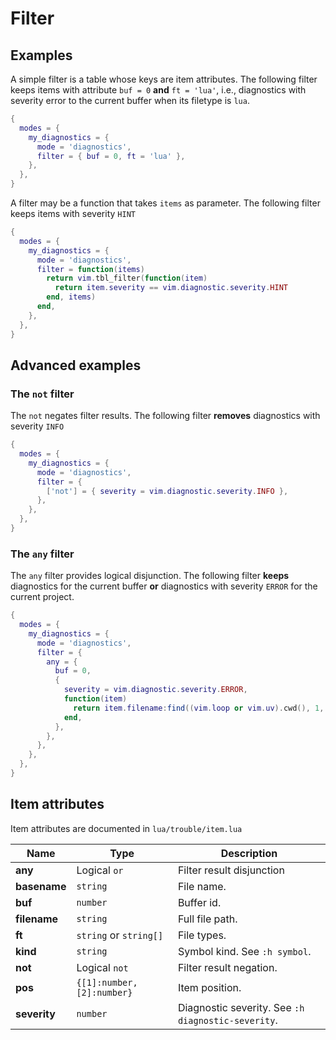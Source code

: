 # Filter

## Examples

A simple filter is a table whose keys are item attributes.
The following filter keeps items with attribute `buf = 0` **and** `ft = 'lua'`,
i.e., diagnostics with severity error to the current buffer when its filetype is `lua`.

```lua
{
  modes = {
    my_diagnostics = {
      mode = 'diagnostics',
      filter = { buf = 0, ft = 'lua' },
    },
  },
}
```

A filter may be a function that takes `items` as parameter.
The following filter keeps items with severity `HINT`
```lua
{
  modes = {
    my_diagnostics = {
      mode = 'diagnostics',
      filter = function(items)
        return vim.tbl_filter(function(item)
          return item.severity == vim.diagnostic.severity.HINT
        end, items)
      end,
    },
  },
}
```

## Advanced examples

### The `not` filter

The `not` negates filter results.
The following filter **removes** diagnostics with severity `INFO`
```lua
{
  modes = {
    my_diagnostics = {
      mode = 'diagnostics',
      filter = {
        ['not'] = { severity = vim.diagnostic.severity.INFO },
      },
    },
  },
}
```

### The `any` filter

The `any` filter provides logical disjunction.
The following filter **keeps** diagnostics for the current buffer **or** diagnostics with severity `ERROR` for the current project.

```lua
{
  modes = {
    my_diagnostics = {
      mode = 'diagnostics',
      filter = {
        any = {
          buf = 0,
          {
            severity = vim.diagnostic.severity.ERROR,
            function(item)
              return item.filename:find((vim.loop or vim.uv).cwd(), 1, true)
            end,
          },
        },
      },
    },
  },
}
```

## Item attributes

Item attributes are documented in `lua/trouble/item.lua`

|     Name     |            Type            |                    Description                     |
| ------------ | -------------------------- | -------------------------------------------------- |
| **any**      | Logical `or`               | Filter result disjunction                          |
| **basename** | `string`                   | File name.                                         |
| **buf**      | `number`                   | Buffer id.                                         |
| **filename** | `string`                   | Full file path.                                    |
| **ft**       | `string` or `string[]`     | File types.                                        |
| **kind**     | `string`                   | Symbol kind. See `:h symbol`.                      |
| **not**      | Logical `not`              | Filter result negation.                            |
| **pos**      | `{[1]:number, [2]:number}` | Item position.                                     |
| **severity** | `number`                   | Diagnostic severity. See `:h diagnostic-severity`. |